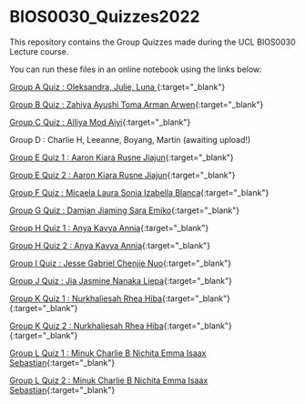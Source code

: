 # BIOS0030_Quizzes2022

This repository contains the Group Quizzes made during the UCL BIOS0030 Lecture course.

You can run these files in an online notebook using the links below:


[Group A Quiz : Oleksandra, Julie, Luna ](https://mybinder.org/v2/gh/philipwlewis/BIOS0030_Quizzes2022/HEAD?labpath=Group%20A%20Quiz.ipynb){:target="_blank"}

[Group B Quiz : Zahiya Ayushi Toma Arman Arwen](https://mybinder.org/v2/gh/philipwlewis/BIOS0030_Quizzes2022/HEAD?labpath=Group%20B%20Quiz.ipynb){:target="_blank"}

[Group C Quiz : Alliya Mod Aiyi](https://mybinder.org/v2/gh/philipwlewis/BIOS0030_Quizzes2022/HEAD?labpath=Group%20C%20Quiz.ipynb){:target="_blank"}
 
Group D : Charlie H, Leeanne, Boyang, Martin (awaiting upload!)

[Group E Quiz 1 : Aaron Kiara Rusne Jiajun](https://mybinder.org/v2/gh/philipwlewis/BIOS0030_Quizzes2022/HEAD?labpath=Group%20E%20Quiz%201.ipynb){:target="_blank"}

[Group E Quiz 2 : Aaron Kiara Rusne Jiajun](https://mybinder.org/v2/gh/philipwlewis/BIOS0030_Quizzes2022/HEAD?labpath=Group%20E%20Quiz%202.ipynb){:target="_blank"}

[Group F Quiz : Micaela Laura Sonia Izabella Blanca](https://mybinder.org/v2/gh/philipwlewis/BIOS0030_Quizzes2022/HEAD?labpath=Group%20F%20Quiz.ipynb){:target="_blank"}

[Group G Quiz : Damjan Jiaming Sara Emiko](https://mybinder.org/v2/gh/philipwlewis/BIOS0030_Quizzes2022/HEAD?labpath=Group%20G%20Quiz.ipynb){:target="_blank"}

[Group H Quiz 1 : Anya Kavya Annia](https://mybinder.org/v2/gh/philipwlewis/BIOS0030_Quizzes2022/HEAD?labpath=Group%20H%20Quiz%201.ipynb){:target="_blank"}

[Group H Quiz 2 : Anya Kavya Annia](https://mybinder.org/v2/gh/philipwlewis/BIOS0030_Quizzes2022/HEAD?labpath=Group%20H%20Quiz%202.ipynb){:target="_blank"}

[Group I Quiz : Jesse Gabriel Chenjie Nuo](https://mybinder.org/v2/gh/philipwlewis/BIOS0030_Quizzes2022/HEAD?labpath=Group%20I%20Quiz.ipynb){:target="_blank"}

[Group J Quiz : Jia Jasmine Nanaka Liepa](https://mybinder.org/v2/gh/philipwlewis/BIOS0030_Quizzes2022/HEAD?labpath=Group%20J%20Quiz.ipynb){:target="_blank"}

[Group K Quiz 1 : Nurkhaliesah Rhea Hiba](https://mybinder.org/v2/gh/philipwlewis/BIOS0030_Quizzes2022/HEAD?labpath=Group%20K%20Quiz%201.ipynb){:target="_blank"}{:target="_blank"}

[Group K Quiz 2 : Nurkhaliesah Rhea Hiba](https://mybinder.org/v2/gh/philipwlewis/BIOS0030_Quizzes2022/HEAD?labpath=Group%20K%20Quiz%202.ipynb){:target="_blank"}{:target="_blank"}

[Group L Quiz 1 : Minuk Charlie B Nichita Emma Isaax Sebastian](https://mybinder.org/v2/gh/philipwlewis/BIOS0030_Quizzes2022/HEAD?labpath=Group%20L%20Quiz%201.ipynb){:target="_blank"}

[Group L Quiz 2 : Minuk Charlie B Nichita Emma Isaax Sebastian](https://mybinder.org/v2/gh/philipwlewis/BIOS0030_Quizzes2022/HEAD?labpath=Group%20L%20Quiz%202.ipynb){:target="_blank"}

